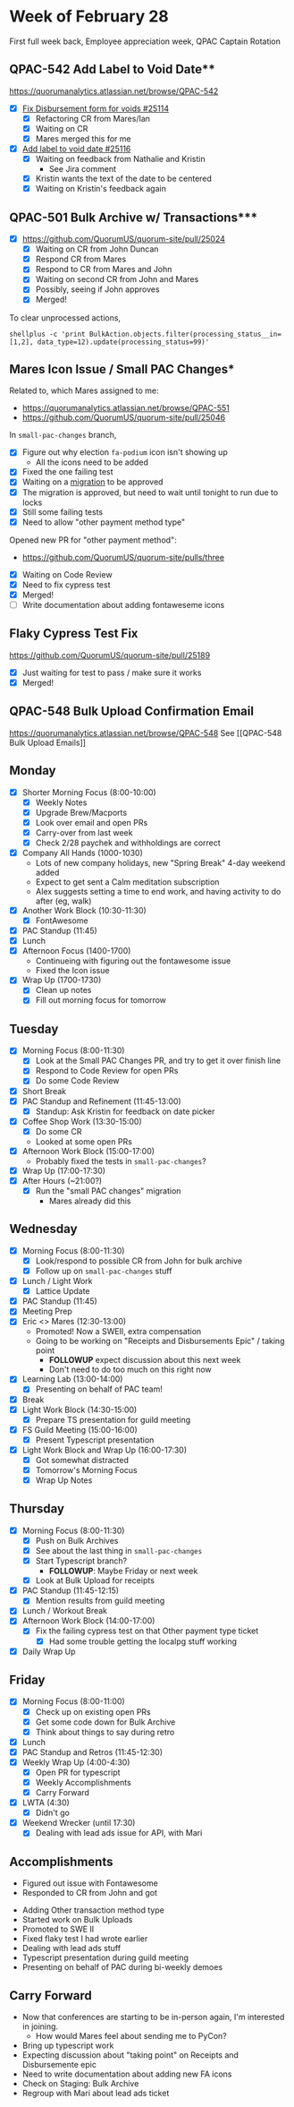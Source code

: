 # Week of February 28
First full week back, Employee appreciation week, QPAC Captain Rotation

## QPAC-542 Add Label to Void Date**
https://quorumanalytics.atlassian.net/browse/QPAC-542
 - [x] [Fix Disbursement form for voids #25114][pr25114]
	 - [x] Refactoring CR from Mares/Ian
	 - [x] Waiting on CR
	 - [x] Mares merged this for me
 - [x] [Add label to void date #25116][pr25116]
	 - [x] Waiting on feedback from Nathalie and Kristin
		 - See Jira comment
	 - [x] Kristin wants the text of the date to be centered
	 - [x] Waiting on Kristin's feedback again

[pr25114]: https://github.com/QuorumUS/quorum-site/pull/25114
[pr25116]: https://github.com/QuorumUS/quorum-site/pull/25116

## QPAC-501 Bulk Archive w/ Transactions***
 - [x] https://github.com/QuorumUS/quorum-site/pull/25024
	 - [x] Waiting on CR from John Duncan
	 - [x] Respond CR from Mares
	 - [x] Respond to CR from Mares and John
	 - [x] Waiting on second CR from John and Mares
	 - [x] Possibly, seeing if John approves
	 - [x] Merged!

To clear unprocessed actions,

```
shellplus -c 'print BulkAction.objects.filter(processing_status__in=[1,2], data_type=12).update(processing_status=99)'
```

## Mares Icon Issue / Small PAC Changes*
Related to, which Mares assigned to me:
 - https://quorumanalytics.atlassian.net/browse/QPAC-551
 - https://github.com/QuorumUS/quorum-site/pull/25046

In `small-pac-changes` branch,
 - [x] Figure out why election `fa-podium` icon isn't showing up
	 - All the icons need to be added
 - [x] Fixed the one failing test
 - [x] Waiting on a [migration][mig] to be approved
 - [x] The migration is approved, but need to wait until tonight to run due to locks
 - [x] Still some failing tests
 - [x] Need to allow "other payment method type"

Opened new PR for "other payment method":
 * https://github.com/QuorumUS/quorum-site/pulls/three
 * [x] Waiting on Code Review
 * [x] Need to fix cypress test
 * [x] Merged!
 * [ ] Write documentation about adding fontaweseme icons

[mig]: https://quorumanalytics.slack.com/archives/C3M8V0WLS/p1646144470815209

## Flaky Cypress Test Fix
https://github.com/QuorumUS/quorum-site/pull/25189
 - [x] Just waiting for test to pass / make sure it works
 - [x] Merged!

## QPAC-548 Bulk Upload Confirmation Email
https://quorumanalytics.atlassian.net/browse/QPAC-548
See [[QPAC-548 Bulk Upload Emails]]

## Monday
 - [x] Shorter Morning Focus (8:00-10:00)
	 - [x] Weekly Notes
	 - [x] Upgrade Brew/Macports
	 - [x] Look over email and open PRs
	 - [x] Carry-over from last week
	 - [x] Check 2/28 paychek and withholdings are correct
 - [x] Company All Hands (1000-1030)
	 - Lots of new company holidays, new "Spring Break" 4-day weekend added
	 - Expect to get sent a Calm meditation subscription
	 - Alex suggests setting a time to end work, and having activity to do after (eg, walk)
 - [x] Another Work Block (10:30-11:30)
	- [x] FontAwesome
 - [x] PAC Standup (11:45)
 - [x] Lunch
 - [x] Afternoon Focus (1400-1700)
	 - Continueing with figuring out the fontawesome issue
	 - Fixed the Icon issue
 - [x] Wrap Up (1700-1730)
	 - [x] Clean up notes
	 - [x] Fill out morning focus for tomorrow

## Tuesday
 - [x] Morning Focus (8:00-11:30)
	 - [x] Look at the Small PAC Changes PR, and try to get it over finish line
	 - [x] Respond to Code Review for open PRs
	 - [x] Do some Code Review
 - [x] Short Break
 - [x] PAC Standup and Refinement (11:45-13:00)
	 - [x] Standup: Ask Kristin for feedback on date picker
 - [x] Coffee Shop Work (13:30-15:00)
	 - [x] Do some CR
	 - Looked at some open PRs
 - [x] Afternoon Work Block (15:00-17:00)
	 - Probably fixed the tests in `small-pac-changes`?
 - [x] Wrap Up (17:00-17:30)
 - [x] After Hours (~21:00?)
	 - [x] Run the "small PAC changes" migration
		 - Mares already did this


## Wednesday
 - [x] Morning Focus (8:00-11:30)
	 - [x] Look/respond to possible CR from John for bulk archive
	 - [x] Follow up on `small-pac-changes` stuff
 - [x] Lunch / Light Work
	 - [x] Lattice Update
 - [x] PAC Standup (11:45)
 - [x] Meeting Prep
 - [x] Eric <> Mares (12:30-13:00)
	 - Promoted! Now a SWEII, extra compensation
	 - Going to be working on "Receipts and Disbursements Epic" / taking point
		 - **FOLLOWUP** expect discussion about this next week
		 - Don't need to do too much on this right now
 - [x] Learning Lab (13:00-14:00)
	 - [x] Presenting on behalf of PAC team!
 - [x] Break
 - [x] Light Work Block (14:30-15:00)
	 - [x] Prepare TS presentation for guild meeting
 - [x] FS Guild Meeting (15:00-16:00)
	 - [x] Present Typescript presentation
 - [x] Light Work Block and Wrap Up (16:00-17:30)
	 - [x] Got somewhat distracted
	 - [x] Tomorrow's Morning Focus
	 - [x] Wrap Up Notes

## Thursday
 - [x] Morning Focus (8:00-11:30)
	 - [x] Push on Bulk Archives
	 - [x] See about the last thing in `small-pac-changes`
	 - [x] Start Typescript branch?
		 - **FOLLOWUP**: Maybe Friday or next week
	 - [x] Look at Bulk Upload for receipts
 - [x] PAC Standup (11:45-12:15)
	 - [x] Mention results from guild meeting
 - [x] Lunch / Workout Break
 - [x] Afternoon Work Block (14:00-17:00)
	 - [x] Fix the failing cypress test on that Other payment type ticket
		 - [x] Had some trouble getting the localpg stuff working
 - [x] Daily Wrap Up
	 
## Friday
 - [x] Morning Focus (8:00-11:00)
	 - [x] Check up on existing open PRs
	 - [x] Get some code down for Bulk Archive
	 - [x] Think about things to say during retro
 - [x] Lunch
 - [x] PAC Standup and Retros (11:45-12:30)
 - [x] Weekly Wrap Up (4:00-4:30)
	 - [x] Open PR for typescript
	 - [x] Weekly Accomplishments
	 - [x] Carry Forward
 - [x] LWTA (4:30)
	 - [x] Didn't go
 - [x] Weekend Wrecker (until 17:30)
	 - [x] Dealing with lead ads issue for API, with Mari

## Accomplishments
 - Figured out issue with Fontawesome
 - Responded to CR from John and got
 * Adding Other transaction method type
 * Started work on Bulk Uploads
 * Promoted to SWE II
 * Fixed flaky test I had wrote earlier
 * Dealing with lead ads stuff
 * Typescript presentation during guild meeting
 * Presenting on behalf of PAC during bi-weekly demoes

## Carry Forward
 * Now that conferences are starting to be in-person again, I'm interested in joining.
	 * How would Mares feel about sending me to PyCon?
 * Bring up typescript work
 * Expecting discussion about "taking point" on Receipts and Disbursemente epic
 * Need to write documentation about adding new FA icons
 * Check on Staging: Bulk Archive
 * Regroup with Mari about lead ads ticket